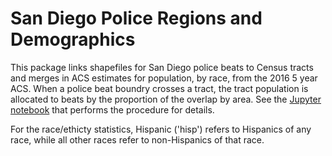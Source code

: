 
# San Diego Police Regions and Demographics

This package links shapefiles for San Diego police beats to Census tracts and
merges in ACS estimates for population, by race, from the 2016 5 year ACS. When
a police beat boundry crosses a tract, the tract population is allocated to
beats by the proportion of the overlap by area. See the [Jupyter
notebook](https://nbviewer.jupyter.org/github/metatab-packages/sandiego.gov-police_regions/blob/master/notebooks/BeatPopulations.ipynb) that
performs the procedure for details.

For the race/ethicty statistics, Hispanic ('hisp') refers to Hispanics of any
race, while all other races refer to non-Hispanics of that race.

